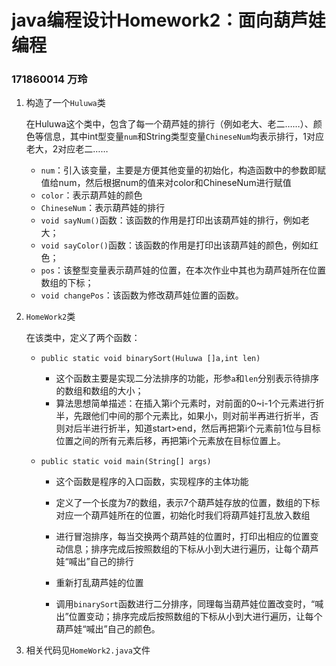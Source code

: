 # java编程设计Homework2：面向葫芦娃编程

### 171860014 万玲

1. 构造了一个```Huluwa```类

   在Huluwa这个类中，包含了每一个葫芦娃的排行（例如老大、老二……）、颜色等信息，其中int型变量```num```和String类型变量```ChineseNum```均表示排行，1对应老大，2对应老二……

   + ```num```：引入该变量，主要是方便其他变量的初始化，构造函数中的参数即赋值给num，然后根据num的值来对color和ChineseNum进行赋值
   + ```color```：表示葫芦娃的颜色
   + ```ChineseNum```：表示葫芦娃的排行
   + ```void sayNum()```函数：该函数的作用是打印出该葫芦娃的排行，例如老大；
   + ```void sayColor()```函数：该函数的作用是打印出该葫芦娃的颜色，例如红色；
   + `pos`：该整型变量表示葫芦娃的位置，在本次作业中其也为葫芦娃所在位置数组的下标；
   + `void changePos`：该函数为修改葫芦娃位置的函数。

2. ```HomeWork2```类

   在该类中，定义了两个函数：

   - ```public static void binarySort(Huluwa []a,int len)```

     - 这个函数主要是实现二分法排序的功能，形参```a```和```len```分别表示待排序的数组和数组的大小；

     + 算法思想简单描述：在插入第i个元素时，对前面的0~i-1个元素进行折半，先跟他们中间的那个元素比，如果小，则对前半再进行折半，否则对后半进行折半，知道start>end，然后再把第i个元素前1位与目标位置之间的所有元素后移，再把第i个元素放在目标位置上。

   - ```public static void main(String[] args)```

     - 这个函数是程序的入口函数，实现程序的主体功能

     - 定义了一个长度为7的数组，表示7个葫芦娃存放的位置，数组的下标对应一个葫芦娃所在的位置，初始化时我们将葫芦娃打乱放入数组
     - 进行冒泡排序，每当交换两个葫芦娃的位置时，打印出相应的位置变动信息；排序完成后按照数组的下标从小到大进行遍历，让每个葫芦娃“喊出”自己的排行
     - 重新打乱葫芦娃的位置
     - 调用```binarySort```函数进行二分排序，同理每当葫芦娃位置改变时，“喊出”位置变动；排序完成后按照数组的下标从小到大进行遍历，让每个葫芦娃“喊出”自己的颜色。

3. 相关代码见```HomeWork2.java```文件



